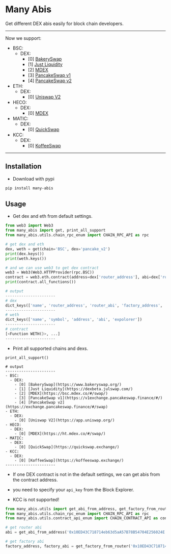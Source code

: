 # Many Abis

Get different DEX abis easily for block chain developers.

---

Now we support: 

- BSC:
  - DEX:
    - [0] [BakerySwap](https://www.bakeryswap.org/)
    - [1] [Just Liquidity](https://dexbeta.julswap.com/)
    - [2] [MDEX](https://bsc.mdex.co/#/swap/)
    - [3] [PancakeSwap v1](https://v1exchange.pancakeswap.finance/#/)
    - [4] [PancakeSwap v2](https://exchange.pancakeswap.finance/#/swap)
- ETH:
  - DEX:
    - [0] [Uniswap V2](https://app.uniswap.org/)
- HECO:
  - DEX:
    - [0] [MDEX](https://ht.mdex.co/#/swap/)
- MATIC:
  - DEX:
    - [0] [QuickSwap](https://quickswap.exchange/)
- KCC:
  - DEX:
    - [0] [KoffeeSwap](https://koffeeswap.exchange/)

---


## Installation

* Download with pypi

```bash
pip install many-abis
```

## Usage

* Get dex and eth from default settings.

```python
from web3 import Web3
from many_abis import get, print_all_support
from many_abis.utils.chain_rpc_enum import CHAIN_RPC_API as rpc

# get dex and eth 
dex, weth = get(chain='BSC', dex='pancake_v2')
print(dex.keys())
print(weth.keys())

# and we can use web3 to get dex contract
web3 = Web3(Web3.HTTPProvider(rpc.BSC))
contract = web3.eth.contract(address=dex['router_address'], abi=dex['router_abi'])
print(contract.all_functions())

# output
----------------------
# dex
dict_keys(['name', 'router_address', 'router_abi', 'factory_address', 'factory_abi', 'website'])
----------------------
# weth
dict_keys(['name', 'symbol', 'address', 'abi', 'expolorer'])
----------------------
# contract
[<Function WETH()>, ...]
----------------------
```

* Print all supported chains and dexs.

```
print_all_support()

# output
----------------------
- BSC:
  - DEX:
    - [0] [BakerySwap](https://www.bakeryswap.org/)
    - [1] [Just Liquidity](https://dexbeta.julswap.com/)
    - [2] [MDEX](https://bsc.mdex.co/#/swap/)
    - [3] [PancakeSwap v1](https://v1exchange.pancakeswap.finance/#/)
    - [4] [PancakeSwap v2](https://exchange.pancakeswap.finance/#/swap)
- ETH:
  - DEX:
    - [0] [Uniswap V2](https://app.uniswap.org/)
- HECO:
  - DEX:
    - [0] [MDEX](https://ht.mdex.co/#/swap/)
- MATIC:
  - DEX:
    - [0] [QuickSwap](https://quickswap.exchange/)
- KCC:
  - DEX:
    - [0] [KoffeeSwap](https://koffeeswap.exchange/)
----------------------
```

* If one DEX contract is not in the default settings, we can get abis from the contract address.

* you need to specify your `api_key` from the Block Explorer.

* KCC is not supported!

```python
from many_abis.utils import get_abi_from_address, get_factory_from_router
from many_abis.utils.chain_rpc_enum import CHAIN_RPC_API as rpc
from many_abis.utils.contract_api_enum import CHAIN_CONTRACT_API as contract_api

# get router abi
abi = get_abi_from_address('0x10ED43C718714eb63d5aA57B78B54704E256024E', 'YOUR_API_KEY', chain_api=contract_api.BSC))

# get factory abi
factory_address, factory_abi = get_factory_from_router('0x10ED43C718714eb63d5aA57B78B54704E256024E', 'YOUR_API_KEY', chain_api=contract_api.BSC, rpc=rpc.BSC)

```
